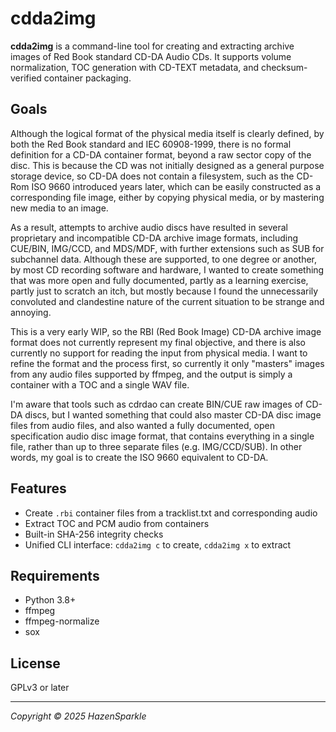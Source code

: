 # cdda2img

**cdda2img** is a command-line tool for creating and extracting archive images
of Red Book standard CD-DA Audio CDs. It supports volume normalization, TOC
generation with CD-TEXT metadata, and checksum-verified container packaging.

## Goals
Although the logical format of the physical media itself is clearly defined, by
both the Red Book standard and IEC 60908-1999, there is no formal definition
for a CD-DA container format, beyond a raw sector copy of the disc. This is
because the CD was not initially designed as a general purpose storage device,
so CD-DA does not contain a filesystem, such as the CD-Rom ISO 9660 introduced
years later, which can be easily constructed as a corresponding file image,
either by copying physical media, or by mastering new media to an image.

As a result, attempts to archive audio discs have resulted in several
proprietary and incompatible CD-DA archive image formats, including CUE/BIN,
IMG/CCD, and MDS/MDF, with further extensions such as SUB for subchannel data.
Although these are supported, to one degree or another, by most CD recording
software and hardware, I wanted to create something that was more open and
fully documented, partly as a learning exercise, partly just to scratch an
itch, but mostly because I found the unnecessarily convoluted and clandestine
nature of the current situation to be strange and annoying.

This is a very early WIP, so the RBI (Red Book Image) CD-DA archive image
format does not currently represent my final objective, and there is also
currently no support for reading the input from physical media. I want to
refine the format and the process first, so currently it only "masters" images
from any audio files supported by ffmpeg, and the output is simply a container
with a TOC and a single WAV file.

I'm aware that tools such as cdrdao can create BIN/CUE raw images of CD-DA
discs, but I wanted something that could also master CD-DA disc image files
from audio files, and also wanted a fully documented, open specification audio
disc image format, that contains everything in a single file, rather than up to
three separate files (e.g. IMG/CCD/SUB). In other words, my goal is to create
the ISO 9660 equivalent to CD-DA.

## Features

- Create `.rbi` container files from a tracklist.txt and corresponding audio
- Extract TOC and PCM audio from containers
- Built-in SHA-256 integrity checks
- Unified CLI interface: `cdda2img c` to create, `cdda2img x` to extract

## Requirements

- Python 3.8+
- ffmpeg
- ffmpeg-normalize
- sox

## License

GPLv3 or later

---

*Copyright © 2025 HazenSparkle*


